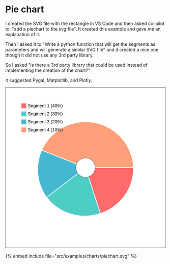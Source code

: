 # Pie chart


I created the SVG file with the rectangle in VS Code and then asked co-pilot to: "add a piechart to the svg file".
It created this example and gave me an explanation of it.

Then I asked it to "Write a python function that will get the segments as parameters and will generate a similar SVG file" and it created a nice one
though it did not use any 3rd party library.

So I asked "is there a 3rd party library that could be used instead of implementing the creation of the chart?"

It suggested Pygal, Matplotlib, and Plotly.

![Stacked](../examples/charts/piechart.svg)

{% embed include file="src/examples/charts/piechart.svg" %}


